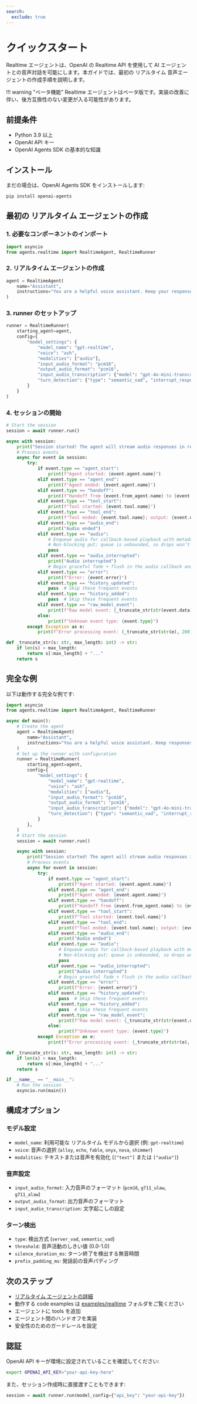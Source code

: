 ```yaml
---
search:
  exclude: true
---
```

# クイックスタート

Realtime エージェントは、OpenAI の Realtime API を使用して AI エージェントとの音声対話を可能にします。本ガイドでは、最初の リアルタイム 音声エージェントの作成手順を説明します。

!!! warning "ベータ機能"
Realtime エージェントはベータ版です。実装の改善に伴い、後方互換性のない変更が入る可能性があります。

## 前提条件

- Python 3.9 以上
- OpenAI API キー
- OpenAI Agents SDK の基本的な知識

## インストール

まだの場合は、OpenAI Agents SDK をインストールします:

```bash
pip install openai-agents
```

## 最初の リアルタイム エージェントの作成

### 1. 必要なコンポーネントのインポート

```python
import asyncio
from agents.realtime import RealtimeAgent, RealtimeRunner
```

### 2. リアルタイム エージェントの作成

```python
agent = RealtimeAgent(
    name="Assistant",
    instructions="You are a helpful voice assistant. Keep your responses conversational and friendly.",
)
```

### 3. runner のセットアップ

```python
runner = RealtimeRunner(
    starting_agent=agent,
    config={
        "model_settings": {
            "model_name": "gpt-realtime",
            "voice": "ash",
            "modalities": ["audio"],
            "input_audio_format": "pcm16",
            "output_audio_format": "pcm16",
            "input_audio_transcription": {"model": "gpt-4o-mini-transcribe"},
            "turn_detection": {"type": "semantic_vad", "interrupt_response": True},
        }
    }
)
```

### 4. セッションの開始

```python
# Start the session
session = await runner.run()

async with session:
    print("Session started! The agent will stream audio responses in real-time.")
    # Process events
    async for event in session:
        try:
            if event.type == "agent_start":
                print(f"Agent started: {event.agent.name}")
            elif event.type == "agent_end":
                print(f"Agent ended: {event.agent.name}")
            elif event.type == "handoff":
                print(f"Handoff from {event.from_agent.name} to {event.to_agent.name}")
            elif event.type == "tool_start":
                print(f"Tool started: {event.tool.name}")
            elif event.type == "tool_end":
                print(f"Tool ended: {event.tool.name}; output: {event.output}")
            elif event.type == "audio_end":
                print("Audio ended")
            elif event.type == "audio":
                # Enqueue audio for callback-based playback with metadata
                # Non-blocking put; queue is unbounded, so drops won’t occur.
                pass
            elif event.type == "audio_interrupted":
                print("Audio interrupted")
                # Begin graceful fade + flush in the audio callback and rebuild jitter buffer.
            elif event.type == "error":
                print(f"Error: {event.error}")
            elif event.type == "history_updated":
                pass  # Skip these frequent events
            elif event.type == "history_added":
                pass  # Skip these frequent events
            elif event.type == "raw_model_event":
                print(f"Raw model event: {_truncate_str(str(event.data), 200)}")
            else:
                print(f"Unknown event type: {event.type}")
        except Exception as e:
            print(f"Error processing event: {_truncate_str(str(e), 200)}")

def _truncate_str(s: str, max_length: int) -> str:
    if len(s) > max_length:
        return s[:max_length] + "..."
    return s
```

## 完全な例

以下は動作する完全な例です:

```python
import asyncio
from agents.realtime import RealtimeAgent, RealtimeRunner

async def main():
    # Create the agent
    agent = RealtimeAgent(
        name="Assistant",
        instructions="You are a helpful voice assistant. Keep responses brief and conversational.",
    )
    # Set up the runner with configuration
    runner = RealtimeRunner(
        starting_agent=agent,
        config={
            "model_settings": {
                "model_name": "gpt-realtime",
                "voice": "ash",
                "modalities": ["audio"],
                "input_audio_format": "pcm16",
                "output_audio_format": "pcm16",
                "input_audio_transcription": {"model": "gpt-4o-mini-transcribe"},
                "turn_detection": {"type": "semantic_vad", "interrupt_response": True},
            }
        },
    )
    # Start the session
    session = await runner.run()

    async with session:
        print("Session started! The agent will stream audio responses in real-time.")
        # Process events
        async for event in session:
            try:
                if event.type == "agent_start":
                    print(f"Agent started: {event.agent.name}")
                elif event.type == "agent_end":
                    print(f"Agent ended: {event.agent.name}")
                elif event.type == "handoff":
                    print(f"Handoff from {event.from_agent.name} to {event.to_agent.name}")
                elif event.type == "tool_start":
                    print(f"Tool started: {event.tool.name}")
                elif event.type == "tool_end":
                    print(f"Tool ended: {event.tool.name}; output: {event.output}")
                elif event.type == "audio_end":
                    print("Audio ended")
                elif event.type == "audio":
                    # Enqueue audio for callback-based playback with metadata
                    # Non-blocking put; queue is unbounded, so drops won’t occur.
                    pass
                elif event.type == "audio_interrupted":
                    print("Audio interrupted")
                    # Begin graceful fade + flush in the audio callback and rebuild jitter buffer.
                elif event.type == "error":
                    print(f"Error: {event.error}")
                elif event.type == "history_updated":
                    pass  # Skip these frequent events
                elif event.type == "history_added":
                    pass  # Skip these frequent events
                elif event.type == "raw_model_event":
                    print(f"Raw model event: {_truncate_str(str(event.data), 200)}")
                else:
                    print(f"Unknown event type: {event.type}")
            except Exception as e:
                print(f"Error processing event: {_truncate_str(str(e), 200)}")

def _truncate_str(s: str, max_length: int) -> str:
    if len(s) > max_length:
        return s[:max_length] + "..."
    return s

if __name__ == "__main__":
    # Run the session
    asyncio.run(main())
```

## 構成オプション

### モデル設定

- `model_name`: 利用可能な リアルタイム モデルから選択 (例: `gpt-realtime`)
- `voice`: 音声の選択 (`alloy`, `echo`, `fable`, `onyx`, `nova`, `shimmer`)
- `modalities`: テキストまたは音声を有効化 (`["text"]` または `["audio"]`)

### 音声設定

- `input_audio_format`: 入力音声のフォーマット (`pcm16`, `g711_ulaw`, `g711_alaw`)
- `output_audio_format`: 出力音声のフォーマット
- `input_audio_transcription`: 文字起こしの設定

### ターン検出

- `type`: 検出方式 (`server_vad`, `semantic_vad`)
- `threshold`: 音声活動のしきい値 (0.0-1.0)
- `silence_duration_ms`: ターン終了を検出する無音時間
- `prefix_padding_ms`: 発話前の音声パディング

## 次のステップ

- [リアルタイム エージェントの詳細](guide.md)
- 動作する code examples は [examples/realtime](https://github.com/openai/openai-agents-python/tree/main/examples/realtime) フォルダをご覧ください
- エージェントに tools を追加
- エージェント間のハンドオフを実装
- 安全性のためのガードレールを設定

## 認証

OpenAI API キーが環境に設定されていることを確認してください:

```bash
export OPENAI_API_KEY="your-api-key-here"
```

また、セッション作成時に直接渡すこともできます:

```python
session = await runner.run(model_config={"api_key": "your-api-key"})
```